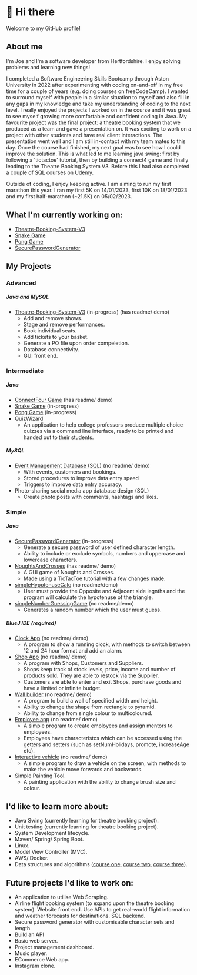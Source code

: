 # 👋 Hi there
Welcome to my GitHub profile! 
## About me
I'm Joe and I'm a software developer from Hertfordshire. I enjoy solving problems and learning new things!

I completed a Software Engineering Skills Bootcamp through Aston University in 2022 after experimenting with coding on-and-off in my free time for a couple of years (e.g. doing courses on freeCodeCamp). I wanted to surround myself with people in a similar situation to myself and also fill in any gaps in my knowledge and take my understanding of coding to the next level. I really enjoyed the projects I worked on in the course and it was great to see myself growing more comfortable and confident coding in Java. My favourite project was the final project: a theatre booking system that we produced as a team and gave a presentation on. It was exciting to work on a project with other students and have real client interactions. The presentation went well and I am still in-contact with my team mates to this day. Once the course had finished, my next goal was to see how I could improve the solution. This is what led to me learning java swing: first by following a 'tictactoe' tutorial, then by building a connect4 game and finally leading to the Theatre Booking System V3. Before this I had also completed a couple of SQL courses on Udemy.

Outside of coding, I enjoy keeping active. I am aiming to run my first marathon this year. I ran my first 5K on 14/01/2023, first 10K on 18/01/2023 and my first half-marathon (~21.5K) on 05/02/2023. 

## What I'm currently working on:
* [Theatre-Booking-System-V3](https://github.com/J-Mint/Theatre-Booking-System-V3)
* [Snake Game](https://github.com/J-Mint/SnakeGame) 
* [Pong Game](https://github.com/J-Mint/PongGame) 
* [SecurePasswordGenerator](https://github.com/J-Mint/SecurePasswordGenerator)

## My Projects
### Advanced
##### Java and MySQL
* [Theatre-Booking-System-V3](https://github.com/J-Mint/Theatre-Booking-System-V3) (in-progress) (has readme/ demo)
  * Add and remove shows.
  * Stage and remove performances.
  * Book individual seats.
  * Add tickets to your basket.
  * Generate a PO file upon order compeletion.
  * Database connectivity.
  * GUI front end.
### Intermediate
##### Java
* [ConnectFour Game](https://github.com/J-Mint/ConnectFour) (has readme/ demo)
* [Snake Game](https://github.com/J-Mint/SnakeGame) (in-progress)
* [Pong Game](https://github.com/J-Mint/PongGame) (in-progress) 
* QuizWizard
  * An application to help college professors produce multiple choice quizzes via a command line interface, ready to be printed and handed out to their students.
##### MySQL
* [Event Management Database (SQL)](https://github.com/J-Mint/EventManagementDatabase) (no readme/ demo)
  * With events, customers and bookings.
  * Stored procedures to improve data entry speed
  * Triggers to improve data entry accuracy.
* Photo-sharing social media app database design (SQL)
  * Create photo posts with comments, hashtags and likes.
### Simple
##### Java
* [SecurePasswordGenerator](https://github.com/J-Mint/SecurePasswordGenerator) (in-progress)
  * Generate a secure password of user defined character length.
  * Ability to include or exclude symbols, numbers and uppercase and lowercase characters.
* [NoughtsAndCrosses](https://github.com/J-Mint/NoughtsAndCrosses) (has readme/ demo)
  * A GUI game of Noughts and Crosses.
  * Made using a TicTacToe tutorial with a few changes made. 
* [simpleHypotenuseCalc](https://github.com/J-Mint/simpleHypotenuseCalc) (no readme/demo) 
  * User must provide the Opposite and Adjacent side legnths and the program will calculate the hypotenuse of the triangle.
* [simpleNumberGuessingGame](https://github.com/J-Mint/simpleNumberGuessingGame) (no readme/demo)
  * Generates a random number which the user must guess.
##### BlueJ IDE (required)
* [Clock App](https://github.com/J-Mint/Clock-App) (no readme/ demo)
  * A program to show a running clock, with methods to switch between 12 and 24 hour format and add an alarm.
* [Shop App](https://github.com/J-Mint/ShopApp) (no readme/ demo)
  * A program with Shops, Customers and Suppliers.
  * Shops keep track of stock levels, price, income and number of products sold. They are able to restock via the Supplier.
  * Customers are able to enter and exit Shops, purchase goods and have a limited or infinite budget.
* [Wall builder](https://github.com/J-Mint/Wall-Builder-App) (no readme/ demo)
  * A program to build a wall of specified width and height.
  * Ability to change the shape from rectangle to pyramid.
  * Ability to change from single colour to multicoloured.
* [Employee app](https://github.com/J-Mint/Employee-App) (no readme/ demo)
  * A simple program to create employees and assign mentors to employees.
  * Employees have characteristcs which can be accessed using the getters and setters (such as setNumHolidays, promote, increaseAge etc).
* [Interactive vehicle](https://github.com/J-Mint/Interactive-Vehicle) (no readme/ demo)
  *  A simple program to draw a vehicle on the screen, with methods to make the vehicle move forwards and backwards.
* Simple Painting Tool. 
  * A painting application with the ability to change brush size and colour. 

## I'd like to learn more about:
- Java Swing (currently learning for theatre booking project).
- Unit testing (currently learning for theatre booking project).
- System Development lifecycle.
- Maven/ Spring/ Spring Boot.
- Linux.
- Model View Controller (MVC).
- AWS/ Docker.
- Data structures and algorithms ([course one](https://www.coursera.org/learn/algorithms-part1), [course two](https://sp21.datastructur.es/), [course three](https://ocw.mit.edu/courses/6-006-introduction-to-algorithms-fall-2011/video_galleries/lecture-videos/)).

## Future projects I'd like to work on:
- An application to utilise Web Scraping.
- Airline flight booking system (to expand upon the theatre booking system). Website front end. Use APIs to get real-world flight information and weather forecasts for destinations. SQL backend.
- Secure password generator with customisable character sets and length. 
- Build an API
- Basic web server.
- Project management dashboard.
- Music player.
- ECommerce Web app.
- Instagram clone.


<!--
**J-Mint/J-Mint** is a ✨ _special_ ✨ repository because its `README.md` (this file) appears on your GitHub profile.

Here are some ideas to get you started:

- 🔭 I’m currently working on ...
- 🌱 I’m currently learning ...
- 👯 I’m looking to collaborate on ...
- 🤔 I’m looking for help with ...
- 💬 Ask me about ...
- 📫 How to reach me: ...
- 😄 Pronouns: ...
- ⚡ Fun fact: ...
-->
